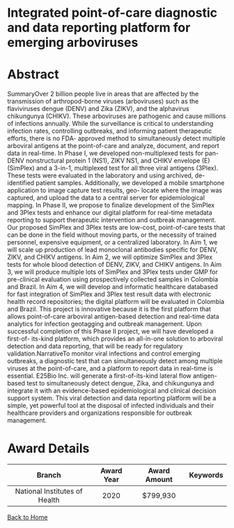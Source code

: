
Integrated point-of-care diagnostic and data reporting platform for emerging arboviruses
========================================================================================

# Abstract


SummaryOver 2 billion people live in areas that are affected by the transmission of arthropod-borne viruses
(arboviruses) such as the flaviviruses dengue (DENV) and Zika (ZIKV), and the alphavirus chikungunya (CHIKV).
These arboviruses are pathogenic and cause millions of infections annually. While the surveillance is critical to
understanding infection rates, controlling outbreaks, and informing patient therapeutic efforts, there is no FDA-
approved method to simultaneously detect multiple arboviral antigens at the point-of-care and analyze,
document, and report data in real-time. In Phase I, we developed non-multiplexed tests for pan-DENV
nonstructural protein 1 (NS1), ZIKV NS1, and CHIKV envelope (E) (SimPlex) and a 3-in-1, multiplexed test for
all three viral antigens (3Plex). These tests were evaluated in the laboratory and using archived, de-identified
patient samples. Additionally, we developed a mobile smartphone application to image capture test results, geo-
locate where the image was captured, and upload the data to a central server for epidemiological mapping. In
Phase II, we propose to finalize development of the SimPlex and 3Plex tests and enhance our digital platform
for real-time metadata reporting to support therapeutic intervention and outbreak management. Our proposed
SimPlex and 3Plex tests are low-cost, point-of-care tests that can be done in the field without moving parts, or
the necessity of trained personnel, expensive equipment, or a centralized laboratory. In Aim 1, we will scale up
production of lead monoclonal antibodies specific for DENV, ZIKV, and CHIKV antigens. In Aim 2, we will
optimize SimPlex and 3Plex tests for whole blood detection of DENV, ZIKV, and CHIKV antigens. In Aim 3, we
will produce multiple lots of SimPlex and 3Plex tests under GMP for pre-clinical evaluation using prospectively
collected samples in Colombia and Brazil. In Aim 4, we will develop and informatic healthcare databased for fast
integration of SimPlex and 3Plex test result data with electronic health record repositories; the digital platform
will be evaluated in Colombia and Brazil. This project is innovative because it is the first platform that allows
point-of-care arboviral antigen-based detection and real-time data analytics for infection geotagging and
outbreak management. Upon successful completion of this Phase II project, we will have developed a first-of-
its-kind platform, which provides an all-in-one solution to arboviral detection and data reporting, that will be ready
for regulatory validation.NarrativeTo monitor viral infections and control emerging outbreaks, a diagnostic test that can simultaneously
detect among multiple viruses at the point-of-care, and a platform to report data in real-time is essential. E25Bio
Inc. will generate a first-of-its-kind lateral flow antigen-based test to simultaneously detect dengue, Zika, and
chikungunya and integrate it with an evidence-based epidemiological and clinical decision support system. This
viral detection and data reporting platform will be a simple, yet powerful tool at the disposal of infected individuals
and their healthcare providers and organizations responsible for outbreak management.  

# Award Details

|Branch|Award Year|Award Amount|Keywords|
| :---: | :---: | :---: | :---: |
|National Institutes of Health|2020|$799,930||
  
  


[Back to Home](https://github.com/chrischow/dod_sbir_awards#2507)